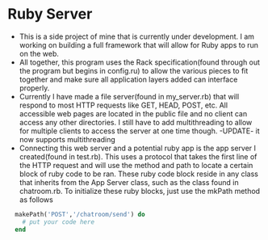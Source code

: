 # Ruby Server

- This is a side project of mine that is currently under development.
I am working on building a full framework that will allow for Ruby apps to run on the web.
- All together, this program uses the Rack specification(found through out the program but begins in config.ru) to allow the various pieces to fit together and make sure all application layers added can interface properly.
- Currently I have made a file server(found in my_server.rb) that will respond to most HTTP requests like GET, HEAD, POST, etc. All accessible web pages are located in the public file and no client can access any other directories. I still have to add multithreading to allow for multiple clients to access the server at one time though. -UPDATE- it now supports multithreading
- Connecting this web server and a potential ruby app is the app server I created(found in test.rb). This uses a protocol that takes the first line of the HTTP request and will use the method and path to locate a certain block of ruby code to be ran. These ruby code block reside in any class that inherits from the App Server class, such as the class found in chatroom.rb. To initialize these ruby blocks, just use the mkPath method as follows
``` Ruby
  makePath('POST','/chatroom/send') do
    # put your code here
  end
```
